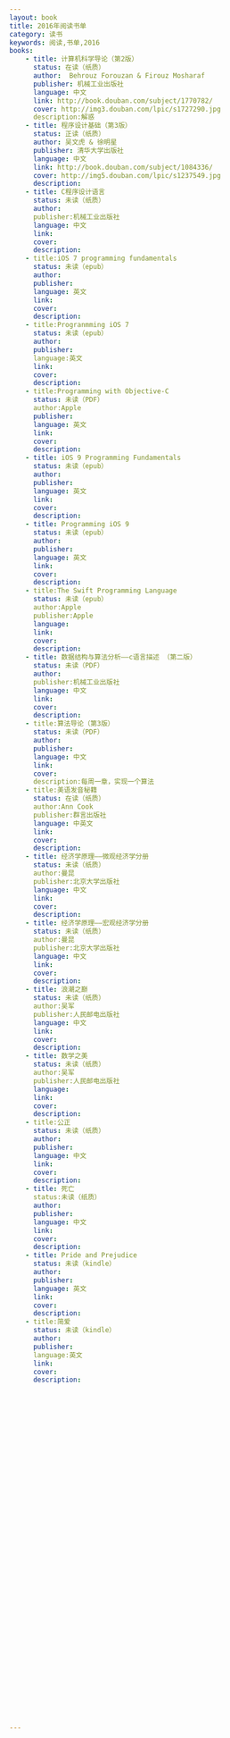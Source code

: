 ```yaml
---
layout: book
title: 2016年阅读书单
category: 读书
keywords: 阅读,书单,2016
books: 
    - title: 计算机科学导论（第2版）
      status: 在读（纸质）
      author:  Behrouz Forouzan & Firouz Mosharaf
      publisher: 机械工业出版社
      language: 中文
      link: http://book.douban.com/subject/1770782/
      cover: http://img3.douban.com/lpic/s1727290.jpg
      description:解惑 
    - title: 程序设计基础（第3版）
      status: 正读（纸质）
      author: 吴文虎 & 徐明星
      publisher: 清华大学出版社
      language: 中文
      link: http://book.douban.com/subject/1084336/
      cover: http://img5.douban.com/lpic/s1237549.jpg
      description: 
    - title: C程序设计语言
      status: 未读（纸质）
      author:
      publisher:机械工业出版社
      language: 中文
      link:
      cover:
      description:
    - title:iOS 7 programming fundamentals 
      status: 未读（epub）
      author:
      publisher:
      language: 英文
      link:
      cover:
      description:
    - title:Progranmming iOS 7 
      status: 未读（epub）
      author:
      publisher:
      language:英文 
      link:
      cover:
      description:
    - title:Programming with Objective-C 
      status: 未读（PDF）
      author:Apple
      publisher:
      language: 英文
      link:
      cover:
      description:
    - title: iOS 9 Programming Fundamentals
      status: 未读（epub）
      author:
      publisher:
      language: 英文
      link:
      cover:
      description:
    - title: Programming iOS 9
      status: 未读（epub）
      author:
      publisher:
      language: 英文
      link:
      cover:
      description:
    - title:The Swift Programming Language 
      status: 未读（epub）
      author:Apple
      publisher:Apple
      language: 
      link:
      cover:
      description:
    - title: 数据结构与算法分析——c语言描述 （第二版）
      status: 未读（PDF）
      author:
      publisher:机械工业出版社
      language: 中文
      link:
      cover:
      description:
    - title:算法导论（第3版） 
      status: 未读（PDF）
      author:
      publisher:
      language: 中文
      link:
      cover:
      description:每周一章，实现一个算法
    - title:美语发音秘籍 
      status: 在读（纸质）
      author:Ann Cook
      publisher:群言出版社
      language: 中英文
      link:
      cover:
      description:
    - title: 经济学原理——微观经济学分册
      status: 未读（纸质）
      author:曼昆
      publisher:北京大学出版社
      language: 中文
      link:
      cover:
      description:
    - title: 经济学原理——宏观经济学分册
      status: 未读（纸质）
      author:曼昆
      publisher:北京大学出版社
      language: 中文
      link:
      cover:
      description:
    - title: 浪潮之巅
      status: 未读（纸质）
      author:吴军
      publisher:人民邮电出版社
      language: 中文
      link:
      cover:
      description:
    - title: 数学之美
      status: 未读（纸质）
      author:吴军
      publisher:人民邮电出版社
      language: 
      link:
      cover:
      description:
    - title:公正 
      status: 未读（纸质）
      author:
      publisher:
      language: 中文
      link:
      cover:
      description:
    - title: 死亡
      status:未读（纸质） 
      author:
      publisher:
      language: 中文
      link:
      cover:
      description:
    - title: Pride and Prejudice
      status: 未读（kindle）
      author:
      publisher:
      language: 英文
      link:
      cover:
      description:
    - title:简爱 
      status: 未读（kindle）
      author:
      publisher:
      language:英文 
      link:
      cover:
      description:
      
      
      
      
      
      
      
      
      
      
      
      
      
      
      
      
      
      
      
      
      
      
      
      
      
      
      
      
      
      
      
      
      
      
      
      
      
      
      


---
```

